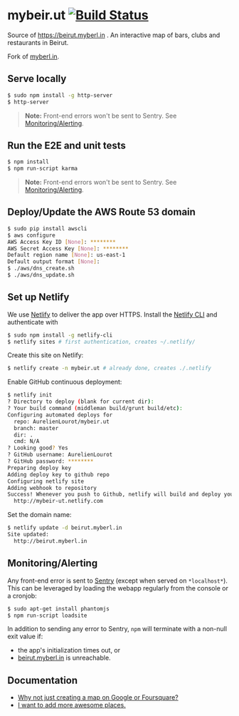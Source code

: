 # mybeir.ut [![Build Status](https://travis-ci.org/AurelienLourot/mybeir.ut.svg?branch=master)](https://travis-ci.org/AurelienLourot/mybeir.ut)

Source of https://beirut.myberl.in . An interactive map of bars, clubs and restaurants in Beirut.

Fork of [myberl.in](https://github.com/AurelienLourot/myberl.in).

## Serve locally

```bash
$ sudo npm install -g http-server
$ http-server
```

> **Note:** Front-end errors won't be sent to Sentry. See
> [Monitoring/Alerting](#monitoringalerting).

## Run the E2E and unit tests

```bash
$ npm install
$ npm run-script karma
```

> **Note:** Front-end errors won't be sent to Sentry. See
> [Monitoring/Alerting](#monitoringalerting).

## Deploy/Update the AWS Route 53 domain

```bash
$ sudo pip install awscli
$ aws configure
AWS Access Key ID [None]: ********
AWS Secret Access Key [None]: ********
Default region name [None]: us-east-1
Default output format [None]:
$ ./aws/dns_create.sh
$ ./aws/dns_update.sh
```

## Set up Netlify

We use [Netlify](https://www.netlify.com/) to deliver the app over HTTPS. Install the
[Netlify CLI](https://www.netlify.com/docs/cli/) and authenticate with

```bash
$ sudo npm install -g netlify-cli
$ netlify sites # first authentication, creates ~/.netlify/
```

Create this site on Netlify:

```bash
$ netlify create -n mybeir.ut # already done, creates ./.netlify
```

Enable GitHub continuous deployment:

```bash
$ netlify init
? Directory to deploy (blank for current dir): 
? Your build command (middleman build/grunt build/etc): 
Configuring automated deploys for
  repo: AurelienLourot/mybeir.ut
  branch: master
  dir: .
  cmd: N/A
? Looking good? Yes
? GitHub username: AurelienLourot
? GitHub password: ********
Preparing deploy key
Adding deploy key to github repo
Configuring netlify site
Adding webhook to repository
Success! Whenever you push to Github, netlify will build and deploy your site
  http://mybeir-ut.netlify.com
```

Set the domain name:

```bash
$ netlify update -d beirut.myberl.in
Site updated:
  http://beirut.myberl.in
```

## Monitoring/Alerting

Any front-end error is sent to [Sentry](https://sentry.io) (except when served on `*localhost*`).
This can be leveraged by loading the webapp regularly from the console or a cronjob:

```bash
$ sudo apt-get install phantomjs
$ npm run-script loadsite
```

In addition to sending any error to Sentry, `npm` will terminate with a non-null exit value if:

* the app's initialization times out, or
* [beirut.myberl.in](https://beirut.myberl.in) is unreachable.

## Documentation

* [Why not just creating a map on Google or Foursquare?](doc/why.md)
* [I want to add more awesome places.](doc/contrib/README.md)
